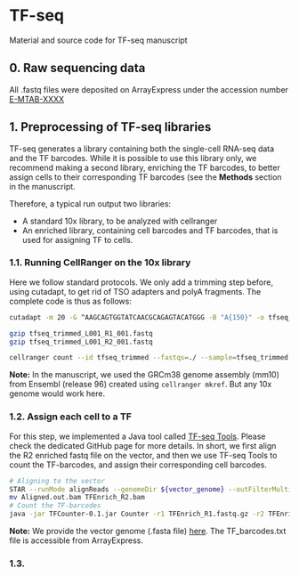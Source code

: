 # TF-seq
Material and source code for TF-seq manuscript

## 0. Raw sequencing data
All .fastq files were deposited on ArrayExpress under the accession number [E-MTAB-XXXX](https://www.ebi.ac.uk/biostudies/arrayexpress/studies/E-MTAB-XXXX)

## 1. Preprocessing of TF-seq libraries
TF-seq generates a library containing both the single-cell RNA-seq data and the TF barcodes. While it is possible to use this library only, we recommend making a second library, enriching the TF barcodes, to better assign cells to their corresponding TF barcodes (see the **Methods** section in the manuscript.

Therefore, a typical run output two libraries:
- A standard 10x library, to be analyzed with cellranger
- An enriched library, containing cell barcodes and TF barcodes, that is used for assigning TF to cells.

### 1.1. Running CellRanger on the 10x library
Here we follow standard protocols. We only add a trimming step before, using cutadapt, to get rid of TSO adapters and polyA fragments. The complete code is thus as follows:

```bash
cutadapt -m 20 -G ^AAGCAGTGGTATCAACGCAGAGTACATGGG -B "A{150}" -o tfseq_trimmed_L001_R1_001.fastq -p tfseq_trimmed_L001_R2_001.fastq tfseq_L001_R1_001.fastqz $tfseq_L001_R2_001.fastqz

gzip tfseq_trimmed_L001_R1_001.fastq
gzip tfseq_trimmed_L001_R2_001.fastq

cellranger count --id tfseq_trimmed --fastqs=./ --sample=tfseq_trimmed --transcriptome=${10x_genome} --nosecondary
```
**Note:** In the manuscript, we used the GRCm38 genome assembly (mm10) from Ensembl (release 96) created using `cellranger mkref`. But any 10x genome would work here.

### 1.2. Assign each cell to a TF
For this step, we implemented a Java tool called [TF-seq Tools](https://github.com/DeplanckeLab/TFseqTools/). Please check the dedicated GitHub page for more details. In short, we first align the R2 enriched fastq file on the vector, and then we use TF-seq Tools to count the TF-barcodes, and assign their corresponding cell barcodes.

```bash
# Aligning to the vector
STAR --runMode alignReads --genomeDir ${vector_genome} --outFilterMultimapNmax 1 --readFilesCommand zcat --outSAMtype BAM Unsorted --readFilesIn TFEnrich_R2.fastq.gz
mv Aligned.out.bam TFEnrich_R2.bam
# Count the TF-barcodes
java -jar TFCounter-0.1.jar Counter -r1 TFEnrich_R1.fastq.gz -r2 TFEnrich_R2.bam -tf TF_barcodes.txt -p BU -UMI 12 -BC 16
```
**Note:** We provide the vector genome (.fasta file) [here](main/vector_genome_assembly/pSIN-TRE-TFs-3-HA-puroR_BC_final.fa). The TF_barcodes.txt file is accessible from ArrayExpress.

### 1.3.
